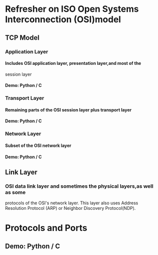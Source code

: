 # Refresher on ISO Open Systems Interconnection (OSI)model
## TCP Model
### Application Layer
#### Includes OSI application layer, presentation layer,and most of the
session layer
#### Demo: Python / C
### Transport Layer
#### Remaining parts of the OSI session layer plus transport layer
#### Demo: Python / C
### Network Layer
#### Subset of the OSI network layer
#### Demo: Python / C
## Link Layer
### OSI data link layer and sometimes the physical layers,as well as some
protocols of the OSI's network layer. This layer also uses Address
Resolution Protocol (ARP) or Neighbor Discovery Protocol(NDP).
# Protocols and Ports
## Demo: Python / C
